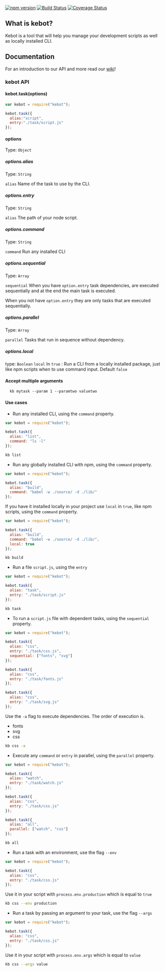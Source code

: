 [![npm version](https://badge.fury.io/js/kebot.svg)](https://badge.fury.io/js/kebot)
[![Build Status](https://travis-ci.org/wilsson/kebot.svg?branch=master)](https://travis-ci.org/wilsson/kebot)
[![Coverage Status](https://coveralls.io/repos/github/wilsson/kebot/badge.svg?branch=master)](https://coveralls.io/github/wilsson/kebot?branch=master)

## What is kebot?

Kebot is a tool that will help you manage your development scripts as well as locally installed CLI.

## Documentation

For an introduction to our API and more read our [wiki](https://github.com/wilsson/kebot/wiki)!

### kebot API

#### kebot.task(options)
```js
var kebot = require("kebot");

kebot.task({
  alias:"script",
  entry:"./task/script.js"
});
```
#### options

Type: `Object`

##### options.alias

Type: `String`

`alias` Name of the task to use by the CLI.

##### options.entry

Type: `String`

`alias` The path of your node script.

##### options.command

Type: `String`

`command` Run any installed CLI

##### options.sequential

Type: `Array`

`sequential` When you have `option.entry` task dependencies, are executed sequentially and at the end the main task is executed.

When you not have `option.entry` they are only tasks that are executed sequentially.

##### options.parallel

Type: `Array`

`parallel` Tasks that run in sequence without dependency.

##### options.local

type: `Boolean`
`local` In `true` : Run a CLI from a locally installed package, just like npm scripts when to use command input. Default `false`

#### Accept multiple arguments

```
  kb mytask --param 1 --paramtwo valuetwo
```


#### Use cases

- Run any installed CLI, using the `command` property.

```js
var kebot = require("kebot");

kebot.task({
  alias: "list",
  command: "ls -l"
});
```

```bash
kb list
```

 - Run any globally installed CLI with npm, using the `command` property.

```js
var kebot = require("kebot");

kebot.task({
  alias: "build",
  command: "babel -w ./source/ -d ./lib/"
});
```

If you have it installed locally in your project use `local` in `true`, like npm scripts, using the `command` property.

```js
var kebot = require("kebot");

kebot.task({
  alias: "build",
  command: "babel -w ./source/ -d ./lib/",
  local: true
});
```

```bash
kb build
```

- Run a file `script.js`, using the `entry`

```js
var kebot = require("kebot");

kebot.task({
  alias: "task",
  entry: "./task/script.js"
});
```

```bash
kb task
```

- To run a `script.js` file with dependent tasks, using the `sequential` property.

```js
var kebot = require("kebot");

kebot.task({
  alias: "css",
  entry: "./task/css.js",
  sequential: ["fonts", "svg"]
});

kebot.task({
  alias: "css",
  entry: "./task/fonts.js"
});

kebot.task({
  alias: "css",
  entry: "./task/svg.js"
});
```

Use the `-a` flag to execute dependencies.
The order of execution is.

- fonts
- svg
- css

```bash
kb css -a
```

- Execute any `command` or `entry` in parallel, using the `parallel` property.

```js
var kebot = require("kebot");

kebot.task({
  alias: "watch",
  entry: "./task/watch.js"
});

kebot.task({
  alias: "css",
  entry: "./task/css.js"
});

kebot.task({
  alias: "all",
  parallel: ["watch", "css"]
});
```

```bash
kb all
```

- Run a task with an environment, use the flag `--env`

```js
var kebot = require("kebot");

kebot.task({
  alias: "css",
  entry: "./task/css.js"
});
```

Use it in your script with `process.env.production` which is equal to `true`

```bash
kb css --env production
```

- Run a task by passing an argument to your task, use the flag `--args`

```js
var kebot = require("kebot");

kebot.task({
  alias: "css",
  entry: "./task/css.js"
});
```

Use it in your script with `process.env.args` which is equal to `value`

```bash
kb css --args value
```